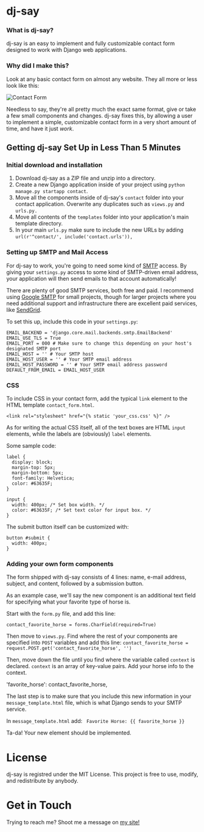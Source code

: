 # dj-say

### What is dj-say?

dj-say is an easy to implement and fully customizable contact form designed to work with Django web applications.

### Why did I make this?

Look at any basic contact form on almost any website. They all more or less look like this:

![Contact Form](http://www.evklein.com/static/images/screenshots/dj-say/dj_say_1.png)

Needless to say, they're all pretty much the exact same format, give or take a few small components and changes. dj-say fixes this, by allowing a user to implement a simple, customizable contact form in a very short amount of time, and have it just <i>work</i>.

## Getting dj-say Set Up in Less Than 5 Minutes

### Initial download and installation

1. Download dj-say as a ZIP file and unzip into a directory.
2. Create a new Django application inside of your project using <code>python manage.py startapp contact</code>.
3. Move all the components inside of dj-say's `contact` folder into your contact application. Overwrite any duplicates such as `views.py` and `urls.py.`
4. Move all contents of the `templates` folder into your application's main template directory.
5. In your main `urls.py` make sure to include the new URLs by adding `url(r'^contact/', include('contact.urls')),`

### Setting up SMTP and Mail Access

For dj-say to work, you're going to need some kind of [SMTP](https://en.wikipedia.org/wiki/Simple_Mail_Transfer_Protocol) access. By giving your `settings.py` access to some kind of SMTP-driven email address, your application will then send emails to that account automatically!

There are plenty of good SMTP services, both free and paid. I recommend using [Google SMTP](https://support.google.com/a/answer/176600?hl=en) for small projects, though for larger projects where you need additional support and infrastructure there are excellent paid services, like [SendGrid](https://sendgrid.com/).

To set this up, include this code in your `settings.py`:

```
EMAIL_BACKEND = 'django.core.mail.backends.smtp.EmailBackend'
EMAIL_USE_TLS = True
EMAIL_PORT = 000 # Make sure to change this depending on your host's designated SMTP port
EMAIL_HOST = '' # Your SMTP host
EMAIL_HOST_USER = '' # Your SMTP email address
EMAIL_HOST_PASSWORD = '' # Your SMTP email address password
DEFAULT_FROM_EMAIL = EMAIL_HOST_USER
```

### CSS ###
To include CSS in your contact form, add the typical `link` element to the HTML template `contact_form.html`.

`<link rel="stylesheet" href="{% static 'your_css.css' %}" />`

As for writing the actual CSS itself, all of the text boxes are HTML `input` elements, while the labels are (obviously) `label` elements.

Some sample code: 
```
label {
  display: block;
  margin-top: 5px;
  margin-bottom: 5px;
  font-family: Helvetica;
  color: #63635F;
}

input {
  width: 400px; /* Set box width. */
  color: #63635F; /* Set text color for input box. */
}
```

The submit button itself can be customized with:

```
button #submit {
  width: 400px;
}
```

### Adding your own form components

The form shipped with dj-say consists of 4 lines: name, e-mail address, subject, and content, followed by a submission button.

As an example case, we'll say the new component is an additional text field for specifying what your favorite type of horse is.

Start with the `form.py` file, and add this line:

`contact_favorite_horse = forms.CharField(required=True)`

Then move to `views.py`. Find where the rest of your components are specified into `POST` variables and add this line:
`contact_favorite_horse = request.POST.get('contact_favorite_horse', '')`

Then, move down the file until you find where the variable called `context` is declared. `context` is an array of key-value pairs. Add your horse info to the context.

'favorite_horse': contact_favorite_horse,

The last step is to make sure that you include this new information in your `message_template.html` file, which is what Django sends to your SMTP service.

In `message_template.html` add: ` Favorite Horse: {{ favorite_horse }}`

Ta-da! Your new element should be implemented. 

# License

dj-say is registred under the MIT License. This project is free to use, modify, and redistribute by anybody. 

# Get in Touch

Trying to reach me? Shoot me a message on [my site!](http://www.evklein.com/contact/)
